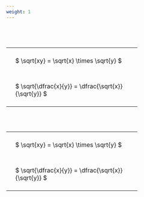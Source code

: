 ```yaml
---
weight: 1
---
```


#  
<br>
<style type="text/css">
#T_7ff0f th.col_heading {
  text-align: left;
  font-size: 1em;
}
#T_7ff0f td {
  text-align: left;
  font-size: 1em;
  padding: 1.5em;
}
#T_7ff0f_row0_col0, #T_7ff0f_row1_col0 {
  width: 300px;
  white-space: pre-wrap;
}
</style>
<table id="T_7ff0f">
  <thead>
  </thead>
  <tbody>
    <tr>
      <td id="T_7ff0f_row0_col0" class="data row0 col0" >$ \sqrt{xy} = \sqrt{x} \times \sqrt{y} $</td>
    </tr>
    <tr>
      <td id="T_7ff0f_row1_col0" class="data row1 col0" >$ \sqrt{\dfrac{x}{y}} = \dfrac{\sqrt{x}}{\sqrt{y}} $</td>
    </tr>
  </tbody>
</table>

<br><br>
<style type="text/css">
#T_8065f th.col_heading {
  text-align: left;
  font-size: 1em;
}
#T_8065f td {
  text-align: left;
  font-size: 1em;
  padding: 1.5em;
}
#T_8065f_row0_col0, #T_8065f_row1_col0 {
  width: 300px;
  white-space: pre-wrap;
}
</style>
<table id="T_8065f">
  <thead>
  </thead>
  <tbody>
    <tr>
      <td id="T_8065f_row0_col0" class="data row0 col0" >$ \sqrt{xy} = \sqrt{x} \times \sqrt{y} $</td>
    </tr>
    <tr>
      <td id="T_8065f_row1_col0" class="data row1 col0" >$ \sqrt{\dfrac{x}{y}} = \dfrac{\sqrt{x}}{\sqrt{y}} $</td>
    </tr>
  </tbody>
</table>
